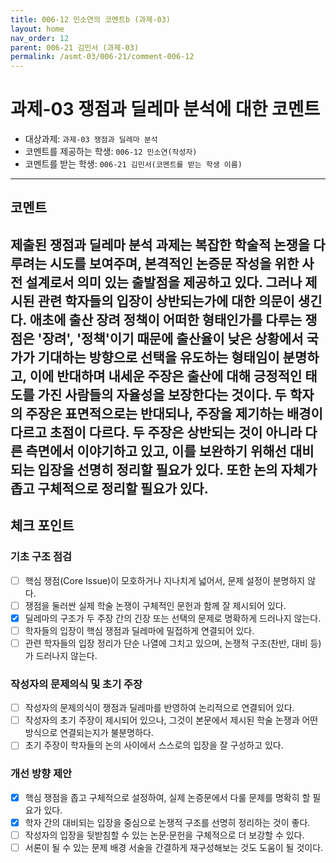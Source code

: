 ```yaml
---
title: 006-12 민소연의 코멘트b (과제-03) 
layout: home
nav_order: 12
parent: 006-21 김민서 (과제-03)
permalink: /asmt-03/006-21/comment-006-12
---
```


# 과제-03 쟁점과 딜레마 분석에 대한 코멘트

- 대상과제: `과제-03 쟁점과 딜레마 분석`
- 코멘트를 제공하는 학생: `006-12 민소연(작성자)` 
- 코멘트를 받는 학생: `006-21 김민서(코멘트를 받는 학생 이름)` 
---

## 코멘트

제출된 쟁점과 딜레마 분석 과제는 복잡한 학술적 논쟁을 다루려는 시도를 보여주며, 본격적인 논증문 작성을 위한 사전 설계로서 의미 있는 출발점을 제공하고 있다. 그러나 제시된 관련 학자들의 입장이 상반되는가에 대한 의문이 생긴다. 애초에 출산 장려 정책이 어떠한 형태인가를 다루는 쟁점은 '장려', '정책'이기 때문에 출산율이 낮은 상황에서 국가가 기대하는 방향으로 선택을 유도하는 형태임이 분명하고, 이에 반대하며 내세운 주장은 출산에 대해 긍정적인 태도를 가진 사람들의 자율성을 보장한다는 것이다. 두 학자의 주장은 표면적으로는 반대되나, 주장을 제기하는 배경이 다르고 초점이 다르다. 두 주장은 상반되는 것이 아니라 다른 측면에서 이야기하고 있고, 이를 보완하기 위해선 대비되는 입장을 선명히 정리할 필요가 있다. 또한 논의 자체가 좁고 구체적으로 정리할 필요가 있다. 
---

## 체크 포인트

### **기초 구조 점검**
- [ ] 핵심 쟁점(Core Issue)이 모호하거나 지나치게 넓어서, 문제 설정이 분명하지 않다.
- [ ] 쟁점을 둘러싼 실제 학술 논쟁이 구체적인 문헌과 함께 잘 제시되어 있다.
- [x] 딜레마의 구조가 두 주장 간의 긴장 또는 선택의 문제로 명확하게 드러나지 않는다.
- [ ] 학자들의 입장이 핵심 쟁점과 딜레마에 밀접하게 연결되어 있다.
- [ ] 관련 학자들의 입장 정리가 단순 나열에 그치고 있으며, 논쟁적 구조(찬반, 대비 등)가 드러나지 않는다.

### **작성자의 문제의식 및 초기 주장**
- [ ] 작성자의 문제의식이 쟁점과 딜레마를 반영하여 논리적으로 연결되어 있다.
- [ ] 작성자의 초기 주장이 제시되어 있으나, 그것이 본문에서 제시된 학술 논쟁과 어떤 방식으로 연결되는지가 불분명하다.
- [ ] 초기 주장이 학자들의 논의 사이에서 스스로의 입장을 잘 구성하고 있다.

### **개선 방향 제안**
- [x] 핵심 쟁점을 좁고 구체적으로 설정하여, 실제 논증문에서 다룰 문제를 명확히 할 필요가 있다.
- [x] 학자 간의 대비되는 입장을 중심으로 논쟁적 구조를 선명히 정리하는 것이 좋다.
- [ ] 작성자의 입장을 뒷받침할 수 있는 논문·문헌을 구체적으로 더 보강할 수 있다.
- [ ] 서론이 될 수 있는 문제 배경 서술을 간결하게 재구성해보는 것도 도움이 될 것이다.

